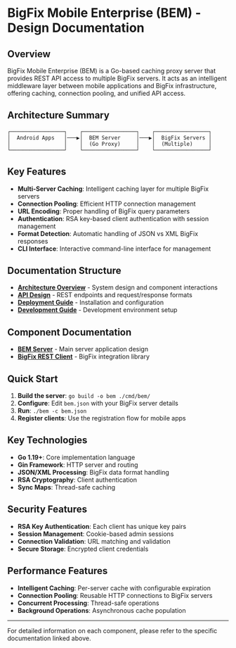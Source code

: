 # BigFix Mobile Enterprise (BEM) - Design Documentation

## Overview

BigFix Mobile Enterprise (BEM) is a Go-based caching proxy server that provides REST API access to multiple BigFix servers. It acts as an intelligent middleware layer between mobile applications and BigFix infrastructure, offering caching, connection pooling, and unified API access.

## Architecture Summary

```
┌─────────────────┐    ┌─────────────────┐    ┌─────────────────┐
│  Android Apps   │───▶│  BEM Server     │───▶│  BigFix Servers │
│                 │    │  (Go Proxy)     │    │  (Multiple)     │
└─────────────────┘    └─────────────────┘    └─────────────────┘
```

## Key Features

- **Multi-Server Caching**: Intelligent caching layer for multiple BigFix servers
- **Connection Pooling**: Efficient HTTP connection management
- **URL Encoding**: Proper handling of BigFix query parameters
- **Authentication**: RSA key-based client authentication with session management
- **Format Detection**: Automatic handling of JSON vs XML BigFix responses
- **CLI Interface**: Interactive command-line interface for management

## Documentation Structure

- [**Architecture Overview**](architecture.md) - System design and component interactions
- [**API Design**](api-design.md) - REST endpoints and request/response formats
- [**Deployment Guide**](deployment.md) - Installation and configuration
- [**Development Guide**](development.md) - Development environment setup

## Component Documentation

- [**BEM Server**](../cmd/bem/README.md) - Main server application design
- [**BigFix REST Client**](../pkg/bfrest/README.md) - BigFix integration library

## Quick Start

1. **Build the server**: `go build -o bem ./cmd/bem/`
2. **Configure**: Edit `bem.json` with your BigFix server details
3. **Run**: `./bem -c bem.json`
4. **Register clients**: Use the registration flow for mobile apps

## Key Technologies

- **Go 1.19+**: Core implementation language
- **Gin Framework**: HTTP server and routing
- **JSON/XML Processing**: BigFix data format handling
- **RSA Cryptography**: Client authentication
- **Sync Maps**: Thread-safe caching

## Security Features

- **RSA Key Authentication**: Each client has unique key pairs
- **Session Management**: Cookie-based admin sessions
- **Connection Validation**: URL matching and validation
- **Secure Storage**: Encrypted client credentials

## Performance Features

- **Intelligent Caching**: Per-server cache with configurable expiration
- **Connection Pooling**: Reusable HTTP connections to BigFix servers
- **Concurrent Processing**: Thread-safe operations
- **Background Operations**: Asynchronous cache population

---

For detailed information on each component, please refer to the specific documentation linked above.